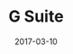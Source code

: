 ---
layout: site
title: "G Suite"
date: 2017-03-10
categories: [google]
version: 0.0.0
major: 0
minor: 0
patch: 0
slug: g-suite
link: https://gsuite.google.com/
submitter: lpolepeddi
permalink: /sites/:slug
---